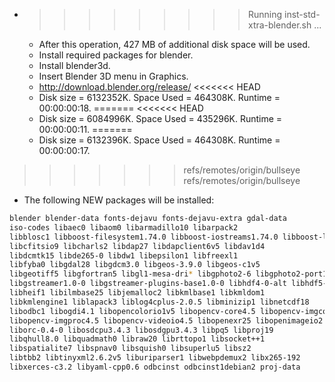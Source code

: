 * >>>>>>>>> Running inst-std-xtra-blender.sh ...
  * After this operation, 427 MB of additional disk space will be used.
  * Install required packages for blender.
  * Install blender3d.
  * Insert Blender 3D menu in Graphics.
  * http://download.blender.org/release/
<<<<<<< HEAD
  * Disk size = 6132352K. Space Used = 464308K. Runtime = 00:00:00:18.
=======
<<<<<<< HEAD
  * Disk size = 6084996K. Space Used = 435296K. Runtime = 00:00:00:11.
=======
  * Disk size = 6132396K. Space Used = 464308K. Runtime = 00:00:00:17.
>>>>>>> refs/remotes/origin/bullseye
>>>>>>> refs/remotes/origin/bullseye
  * The following NEW packages will be installed:
  ```bash
blender blender-data fonts-dejavu fonts-dejavu-extra gdal-data
iso-codes libaec0 libaom0 libarmadillo10 libarpack2
libblosc1 libboost-filesystem1.74.0 libboost-iostreams1.74.0 libboost-locale1.74.0 libboost-thread1.74.0
libcfitsio9 libcharls2 libdap27 libdapclient6v5 libdav1d4
libdcmtk15 libde265-0 libdw1 libepsilon1 libfreexl1
libfyba0 libgdal28 libgdcm3.0 libgeos-3.9.0 libgeos-c1v5
libgeotiff5 libgfortran5 libgl1-mesa-dri* libgphoto2-6 libgphoto2-port12
libgstreamer1.0-0 libgstreamer-plugins-base1.0-0 libhdf4-0-alt libhdf5-103-1 libhdf5-hl-100
libheif1 libilmbase25 libjemalloc2 libkmlbase1 libkmldom1
libkmlengine1 liblapack3 liblog4cplus-2.0.5 libminizip1 libnetcdf18
libodbc1 libogdi4.1 libopencolorio1v5 libopencv-core4.5 libopencv-imgcodecs4.5
libopencv-imgproc4.5 libopencv-videoio4.5 libopenexr25 libopenimageio2.2 libopenvdb7.1
liborc-0.4-0 libosdcpu3.4.3 libosdgpu3.4.3 libpq5 libproj19
libqhull8.0 libquadmath0 libraw20 librttopo1 libsocket++1
libspatialite7 libspnav0 libsquish0 libsuperlu5 libsz2
libtbb2 libtinyxml2.6.2v5 liburiparser1 libwebpdemux2 libx265-192
libxerces-c3.2 libyaml-cpp0.6 odbcinst odbcinst1debian2 proj-data
  ```
